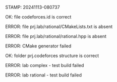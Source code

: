 STAMP: 20241113-080737
OK: file codeforces.id is correct
ERROR: file prj.lab/rational/CMakeLists.txt is absent
ERROR: file prj.lab/rational/rational.hpp is absent
ERROR: CMake generator failed
OK: folder prj.codeforces structure is correct
ERROR: lab complex - test build failed
ERROR: lab rational - test build failed
